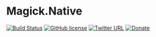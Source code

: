 # Magick.Native

[![Build Status](https://dev.azure.com/dlemstra/Magick.Native/_apis/build/status/Magick.Native?branchName=master)](https://dev.azure.com/dlemstra/Magick.Native/_build/latest?definitionId=17&branchName=master)
[![GitHub license](https://img.shields.io/badge/license-Apache%202-green.svg)](https://raw.githubusercontent.com/dlemstra/Magick.Native/master/License.txt)
[![Twitter URL](https://img.shields.io/badge/twitter-follow-1da1f2.svg)](https://twitter.com/MagickNET)
[![Donate](https://img.shields.io/badge/%24-donate-ff00ff.svg)](https://www.paypal.me/DirkLemstra)